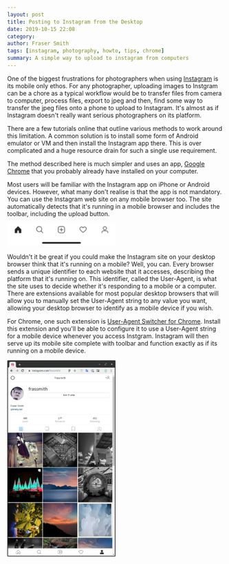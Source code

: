 ```yaml
---
layout: post
title: Posting to Instagram from the Desktop
date: 2019-10-15 22:08
category:
author: Fraser Smith
tags: [instagram, photography, howto, tips, chrome]
summary: A simple way to upload to instagram from computers
---
```

One of the biggest frustrations for photographers when using [Instagram](https://instagram.com) is its mobile only ethos. For any photographer, uploading images to Instgram can be a chore as a typical workflow would be to transfer files from camera to computer, process files, export to jpeg and then, find some way to transfer the jpeg files onto a phone to upload to Instagram. It's almost as if Instagram doesn't really want serious photographers on its platform.

There are a few tutorials online that outline various methods to work around this limitation. A common solution is to install some form of Android emulator or VM and then install the Instagram app there. This is over complicated and a huge resource drain for such a single use requirement.

The method described here is much simpler and uses an app, [Google Chrome](https://chrome.google.com) that you probably already have installed on your computer.

Most users will be familiar with the Instagram app on iPhone or Android devices. However, what many don't realise is that the app is not mandatory. You can use the Instagram web site on any mobile browser too. The site automatically detects that it's running in a mobile browser and includes the toolbar, including the upload button.

<img src="/assets/instamenu.jpg" style="width: 50%;" />

Wouldn't it be great if you could make the Instagram site on your desktop browser think that it's running on a mobile? Well, you can. Every browser sends a unique identifier to each website that it accesses, describing the platform that it's running on. This identifier, called the User-Agent, is what the site uses to decide whether it's responding to a mobile or a computer. There are extensions available for most popular desktop browsers that will allow you to manually set the User-Agent string to any value you want, allowing your desktop browser to identify as a mobile device if you wish.

For Chrome, one such extension is [User-Agent Switcher for Chrome](https://chrome.google.com/webstore/detail/user-agent-switcher-for-c/djflhoibgkdhkhhcedjiklpkjnoahfmg). Install this extension and you'll be able to configure it to use a User-Agent string for a mobile device whenever you access Instgram. Instagram will then serve up its mobile site complete with toolbar and function exactly as if its running on a mobile device.

<img src="/assets/desktop.png" style="width: 50%;" />

